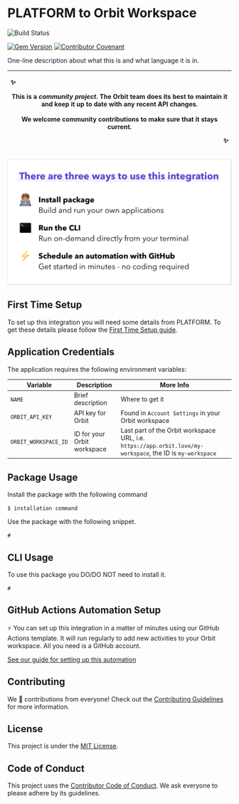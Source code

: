 # PLATFORM to Orbit Workspace

<!-- Update repo name -->
![Build Status](https://github.com/orbit-love/repo-name/workflows/CI/badge.svg)
<!-- Generator at https://badge.fury.io/ -->
[![Gem Version](https://badge.fury.io/rb/dev_orbit.svg)](https://badge.fury.io/rb/dev_orbit)
[![Contributor Covenant](https://img.shields.io/badge/Contributor%20Covenant-2.0-4baaaa.svg)](.github/CODE_OF_CONDUCT.md)

One-line description about what this is and what language it is in.

<!-- Screenshot(s) of activity in timeline from this integration -->

|<p align="left">:sparkles:</p> This is a *community project*. The Orbit team does its best to maintain it and keep it up to date with any recent API changes.<br/><br/>We welcome community contributions to make sure that it stays current. <p align="right">:sparkles:</p>|
|-----------------------------------------|

![There are three ways to use this integration. Install package - build and run your own applications. Run the CLI - run on-demand directly from your terminal. Schedule an automation with GitHub - get started in minutes - no coding required](docs/ways-to-use.png)

## First Time Setup

<!-- If this section is short, delete docs/setup.md and write the guide under this heading -->

To set up this integration you will need some details from PLATFORM. To get these details please follow the [First Time Setup guide](docs/setup.md).

## Application Credentials

The application requires the following environment variables:

| Variable | Description | More Info
|---|---|--|
| `NAME` | Brief description | Where to get it 
| `ORBIT_API_KEY` | API key for Orbit | Found in `Account Settings` in your Orbit workspace
| `ORBIT_WORKSPACE_ID` | ID for your Orbit workspace | Last part of the Orbit workspace URL, i.e. `https://app.orbit.love/my-workspace`, the ID is `my-workspace`

## Package Usage

Install the package with the following command

```
$ installation command
```

Use the package with the following snippet.

```
#
```

<!-- Make sure all variants and standalone methods are explained. -->

## CLI Usage

To use this package you DO/DO NOT need to install it.

```
#
```

<!-- Explain any flags/config options -->

## GitHub Actions Automation Setup

⚡ You can set up this integration in a matter of minutes using our GitHub Actions template. It will run regularly to add new activities to your Orbit workspace. All you need is a GitHub account.

[See our guide for setting up this automation](#)

## Contributing

We 💜 contributions from everyone! Check out the [Contributing Guidelines](.github/CONTRIBUTING.md) for more information.

## License

This project is under the [MIT License](./LICENSE).

## Code of Conduct

This project uses the [Contributor Code of Conduct](.github/CODE_OF_CONDUCT.md). We ask everyone to please adhere by its guidelines.
